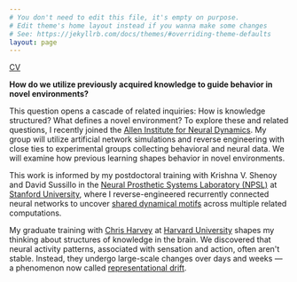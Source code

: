 ```yaml
---
# You don't need to edit this file, it's empty on purpose.
# Edit theme's home layout instead if you wanna make some changes
# See: https://jekyllrb.com/docs/themes/#overriding-theme-defaults
layout: page
---
```

[CV](/pdfs/Academic_CV.pdf)

__How do we utilize previously acquired knowledge to guide behavior in novel environments?__ 

This question opens a cascade of related inquiries: How is knowledge structured? What defines a novel environment? To explore these and related questions, I recently joined the [Allen Institute for Neural Dynamics](https://alleninstitute.org/division/neural-dynamics/). My group will utilize artificial network simulations and reverse engineering with close ties to experimental groups collecting behavioral and neural data. We will examine how previous learning shapes behavior in novel environments. 

This work is informed by my postdoctoral training with Krishna V. Shenoy and David Sussillo in the [Neural Prosthetic Systems Laboratory (NPSL)](https://shenoy.people.stanford.edu/overview) at [Stanford University](https://neuroscience.stanford.edu/), where I reverse-engineered recurrently connected neural networks to uncover [shared dynamical motifs](https://www.biorxiv.org/content/10.1101/2022.08.15.503870v1.full.pdf) across multiple related computations.

My graduate training with [Chris Harvey](http://harveylab.hms.harvard.edu/) at [Harvard University](https://www.hms.harvard.edu/dms/neuroscience/) shapes my thinking about structures of knowledge in the brain. We discovered that neural activity patterns, associated with sensation and action, often aren't stable. Instead, they undergo large-scale changes over days and weeks — a phenomenon now called [representational drift](/pdfs/drift_opinion.pdf).

